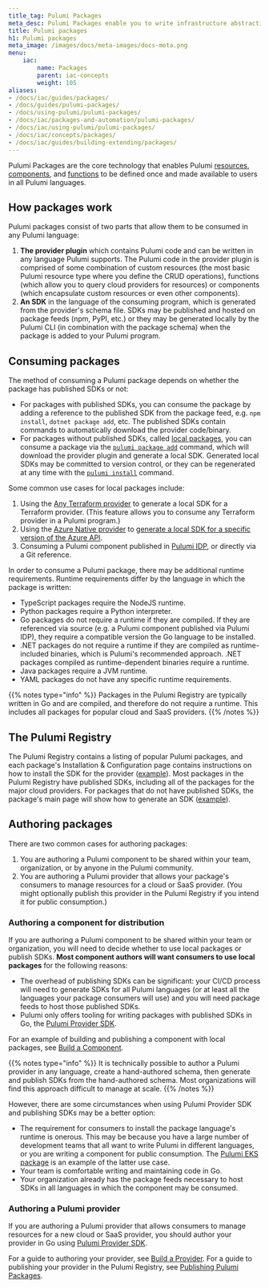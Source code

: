 ```yaml
---
title_tag: Pulumi Packages
meta_desc: Pulumi Packages enable you to write infrastructure abstractions once in TypeScript, C#, Go, or Python and make them available for use in any Pulumi language.
title: Pulumi packages
h1: Pulumi packages
meta_image: /images/docs/meta-images/docs-meta.png
menu:
    iac:
        name: Packages
        parent: iac-concepts
        weight: 105
aliases:
- /docs/iac/guides/packages/
- /docs/guides/pulumi-packages/
- /docs/using-pulumi/pulumi-packages/
- /docs/iac/packages-and-automation/pulumi-packages/
- /docs/iac/using-pulumi/pulumi-packages/
- /docs/iac/concepts/packages/
- /docs/iac/guides/building-extending/packages/
---
```


Pulumi Packages are the core technology that enables Pulumi [resources](/docs/iac/concepts/resources/), [components](/docs/iac/concepts/components/), and [functions](/docs/iac/concepts/functions/) to be defined once and made available to users in all Pulumi languages.

## How packages work

Pulumi packages consist of two parts that allow them to be consumed in any Pulumi language:

1. **The provider plugin** which contains Pulumi code and can be written in any language Pulumi supports. The Pulumi code in the provider plugin is comprised of some combination of custom resources (the most basic Pulumi resource type where you define the CRUD operations), functions (which allow you to query cloud providers for resources) or components (which encapsulate custom resources or even other components).
1. **An SDK** in the language of the consuming program, which is generated from the provider's schema file. SDKs may be published and hosted on package feeds (npm, PyPI, etc.) or they may be generated locally by the Pulumi CLI (in combination with the package schema) when the package is added to your Pulumi program.

## Consuming packages

The method of consuming a Pulumi package depends on whether the package has published SDKs or not:

- For packages with published SDKs, you can consume the package by adding a reference to the published SDK from the package feed, e.g. `npm install`, `dotnet package add`, etc. The published SDKs contain commands to automatically download the provider code/binary.
- For packages without published SDKs, called [local packages](/docs/iac/guides/building-extending/packages/local-packages/#updating-local-packages), you can consume a package via the [`pulumi package add`](/docs/iac/cli/commands/pulumi_package_add/) command, which will download the provider plugin and generate a local SDK. Generated local SDKs may be committed to version control, or they can be regenerated at any time with the [`pulumi install`](/docs/iac/cli/commands/pulumi_install/) command.

Some common use cases for local packages include:

1. Using the [Any Terraform provider](/registry/packages/terraform-provider/) to generate a local SDK for a Terraform provider. (This feature allows you to consume any Terraform provider in a Pulumi program.)
1. Using the [Azure Native provider](/registry/packages/azure-native/) to [generate a local SDK for a specific version of the Azure API](/registry/packages/azure-native/version-guide/#accessing-any-api-version-via-local-packages).
1. Consuming a Pulumi component published in [Pulumi IDP](/docs/idp/), or directly via a Git reference.

In order to consume a Pulumi package, there may be additional runtime requirements. Runtime requirements differ by the language in which the package is written:

- TypeScript packages require the NodeJS runtime.
- Python packages require a Python interpreter.
- Go packages do not require a runtime if they are compiled. If they are referenced via source (e.g. a Pulumi component published via Pulumi IDP), they require a compatible version the Go language to be installed.
- .NET packages do not require a runtime if they are compiled as runtime-included binaries, which is Pulumi's recommended approach. .NET packages compiled as runtime-dependent binaries require a runtime.
- Java packages require a JVM runtime.
- YAML packages do not have any specific runtime requirements.

{{% notes type="info" %}}
Packages in the Pulumi Registry are typically written in Go and are compiled, and therefore do not require a runtime. This includes all packages for popular cloud and SaaS providers.
{{% /notes %}}

## The Pulumi Registry

The Pulumi Registry contains a listing of popular Pulumi packages, and each package's Installation & Configuration page contains instructions on how to install the SDK for the provider ([example](/registry/packages/aws/installation-configuration/)). Most packages in the Pulumi Registry have published SDKs, including all of the packages for the major cloud providers. For packages that do not have published SDKs, the package's main page will show how to generate an SDK ([example](/registry/packages/honeycombio/#generate-provider)).

## Authoring packages

There are two common cases for authoring packages:

1. You are authoring a Pulumi component to be shared within your team, organization, or by anyone in the Pulumi community.
1. You are authoring a Pulumi provider that allows your package's consumers to manage resources for a cloud or SaaS provider. (You might optionally publish this provider in the Pulumi Registry if you intend it for public consumption.)

### Authoring a component for distribution

If you are authoring a Pulumi component to be shared within your team or organization, you will need to decide whether to use local packages or publish SDKs. **Most component authors will want consumers to use local packages** for the following reasons:

- The overhead of publishing SDKs can be significant: your CI/CD process will need to generate SDKs for all Pulumi languages (or at least all the languages your package consumers will use) and you will need package feeds to host those published SDKs.
- Pulumi only offers tooling for writing packages with published SDKs in Go, the [Pulumi Provider SDK](/docs/iac/guides/building-extending/providers/pulumi-provider-sdk/).

For an example of building and publishing a component with local packages, see [Build a Component](/docs/iac/guides/building-extending/components/build-a-component/).

{{% notes type="info" %}}
It is technically possible to author a Pulumi provider in any language, create a hand-authored schema, then generate and publish SDKs from the hand-authored schema. Most organizations will find this approach difficult to manage at scale.
{{% /notes %}}

However, there are some circumstances when using Pulumi Provider SDK and publishing SDKs may be a better option:

- The requirement for consumers to install the package language's runtime is onerous. This may be because you have a large number of development teams that all want to write Pulumi in different languages, or you are writing a component for public consumption. The [Pulumi EKS package](/registry/packages/eks/) is an example of the latter use case.
- Your team is comfortable writing and maintaining code in Go.
- Your organization already has the package feeds necessary to host SDKs in all languages in which the component may be consumed.

### Authoring a Pulumi provider

If you are authoring a Pulumi provider that allows consumers to manage resources for a new cloud or SaaS provider, you should author your provider in Go using [Pulumi Provider SDK](/docs/iac/guides/building-extending/providers/pulumi-provider-sdk/).

For a guide to authoring your provider, see [Build a Provider](/docs/iac/guides/building-extending/providers/build-a-provider/). For a guide to publishing your provider in the Pulumi Registry, see [Publishing Pulumi Packages](/docs/iac/guides/building-extending/packages/publishing-packages/).
